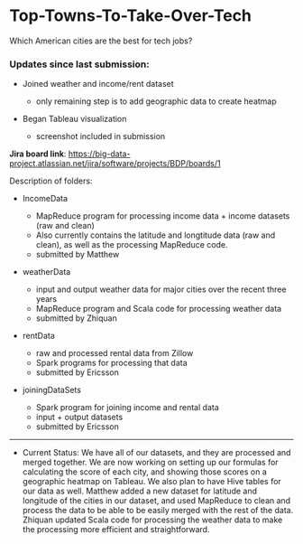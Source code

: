 # Top-Towns-To-Take-Over-Tech
Which American cities are the best for tech jobs?

### Updates since last submission:

* Joined weather and income/rent dataset
    * only remaining step is to add geographic data to create heatmap
    
* Began Tableau visualization
    * screenshot included in submission
    


**Jira board link**: https://big-data-project.atlassian.net/jira/software/projects/BDP/boards/1

Description of folders:

* IncomeData
    - MapReduce program for processing income data + income datasets (raw and clean)
    - Also currently contains the latitude and longtitude data (raw and clean), as well as the processing MapReduce code.
    - submitted by Matthew

* weatherData
    - input and output weather data for major cities over the recent three years
    - MapReduce program and Scala code for processing weather data
    - submitted by Zhiquan

* rentData
    - raw and processed rental data from Zillow
    - Spark programs for processing that data
    - submitted by Ericsson

* joiningDataSets
    - Spark program for joining income and rental data
    - input + output datasets
    - submitted by Ericsson

---
* Current Status:
We have all of our datasets, and they are processed and merged together. We are now working on setting up our formulas for calculating the score of each city, and showing those scores on a geographic heatmap on Tableau. We also plan to have Hive tables for our data as well.
Matthew added a new dataset for latitude and longitude of the cities in our dataset, and used MapReduce to clean and process the data to be able to be easily merged with the rest of the data.
Zhiquan updated Scala code for processing the weather data to make the processing more efficient and straightforward. 
